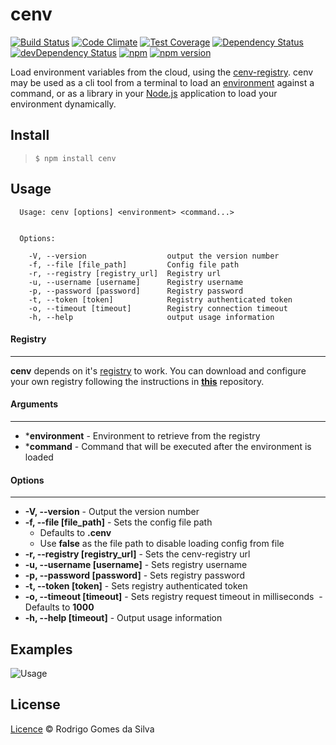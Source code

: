 # cenv

[![Build Status](https://travis-ci.org/rodrigogs/cenv.svg?branch=master)](https://travis-ci.org/rodrigogs/cenv)
[![Code Climate](https://codeclimate.com/github/rodrigogs/cenv/badges/gpa.svg)](https://codeclimate.com/github/rodrigogs/cenv)
[![Test Coverage](https://codeclimate.com/github/rodrigogs/cenv/badges/coverage.svg)](https://codeclimate.com/github/rodrigogs/cenv/coverage)
[![Dependency Status](https://david-dm.org/rodrigogs/cenv/status.svg)](https://david-dm.org/rodrigogs/cenv#info=dependencies)
[![devDependency Status](https://david-dm.org/rodrigogs/cenv/dev-status.svg)](https://david-dm.org/rodrigogs/cenv#info=devDependencies)
[![npm](https://img.shields.io/npm/dt/cenv.svg)](https://www.npmjs.com/package/cenv)
[![npm version](https://badge.fury.io/js/cenv.svg)](https://badge.fury.io/js/cenv)

Load environment variables from the cloud, using the [cenv-registry](https://github.com/rodrigogs/cenv-registry). cenv may be used as a cli tool from a terminal to load an [environment](https://en.wikipedia.org/wiki/Environment_variable) against a command, or as a library in your [Node.js](nodejs.org) application to load your environment dynamically.

Install
-------
> ```$ npm install cenv```

Usage
-----
```
  Usage: cenv [options] <environment> <command...>


  Options:

    -V, --version                  output the version number
    -f, --file [file_path]         Config file path
    -r, --registry [registry_url]  Registry url
    -u, --username [username]      Registry username
    -p, --password [password]      Registry password
    -t, --token [token]            Registry authenticated token
    -o, --timeout [timeout]        Registry connection timeout
    -h, --help                     output usage information
```

#### Registry
---
**cenv** depends on it's [registry](https://github.com/rodrigogs/cenv-registry) to work. You can download and configure your own registry following the instructions in **[this](https://github.com/rodrigogs/cenv-registry)** repository.


#### Arguments
---
* ***environment** - Environment to retrieve from the registry
* ***command** - Command that will be executed after the environment is loaded


#### Options
---
* **-V, --version** - Output the version number
* **-f, --file [file_path]** - Sets the config file path
  - Defaults to **.cenv**
  - Use **false** as the file path to disable loading config from file
* **-r, --registry [registry_url]** - Sets the cenv-registry url
* **-u, --username [username]** - Sets registry username
* **-p, --password [password]** - Sets registry password
* **-t, --token [token]** - Sets registry authenticated token
* **-o, --timeout [timeout]** - Sets registry request timeout in milliseconds
  - Defaults to **1000**
* **-h, --help [timeout]** - Output usage information

Examples
--------
![Usage](https://github.com/rodrigogs/cenv/blob/master/media/usage.gif)

License
-------
[Licence](https://github.com/rodrigogs/cenv/blob/master/LICENSE) © Rodrigo Gomes da Silva
